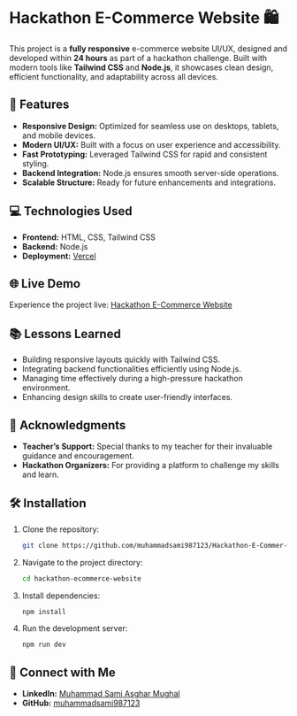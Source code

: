 # Hackathon E-Commerce Website 🛍️

This project is a **fully responsive** e-commerce website UI/UX, designed and developed within **24 hours** as part of a hackathon challenge. Built with modern tools like **Tailwind CSS** and **Node.js**, it showcases clean design, efficient functionality, and adaptability across all devices.

## 🚀 Features

- **Responsive Design:** Optimized for seamless use on desktops, tablets, and mobile devices.
- **Modern UI/UX:** Built with a focus on user experience and accessibility.
- **Fast Prototyping:** Leveraged Tailwind CSS for rapid and consistent styling.
- **Backend Integration:** Node.js ensures smooth server-side operations.
- **Scalable Structure:** Ready for future enhancements and integrations.

## 💻 Technologies Used

- **Frontend:** HTML, CSS, Tailwind CSS
- **Backend:** Node.js
- **Deployment:** [Vercel](https://hackthone-two.vercel.app/)

## 🌐 Live Demo

Experience the project live: [Hackathon E-Commerce Website](https://hackthone-two.vercel.app/)

## 📚 Lessons Learned

- Building responsive layouts quickly with Tailwind CSS.
- Integrating backend functionalities efficiently using Node.js.
- Managing time effectively during a high-pressure hackathon environment.
- Enhancing design skills to create user-friendly interfaces.

## 🙌 Acknowledgments

- **Teacher’s Support:** Special thanks to my teacher for their invaluable guidance and encouragement.
- **Hackathon Organizers:** For providing a platform to challenge my skills and learn.

## 🛠️ Installation

1. Clone the repository:
   ```bash
   git clone https://github.com/muhammadsami987123/Hackathon-E-Commer-website.git
   ```
2. Navigate to the project directory:
   ```bash
   cd hackathon-ecommerce-website
   ```
3. Install dependencies:
   ```bash
   npm install
   ```
4. Run the development server:
   ```bash
   npm run dev
   ```

## 🤝 Connect with Me

- **LinkedIn:** [Muhammad Sami Asghar Mughal](https://www.linkedin.com/in/muhammad-sami-3aa6102b8/)
- **GitHub:** [muhammadsami987123](https://github.com/muhammadsami987123)
